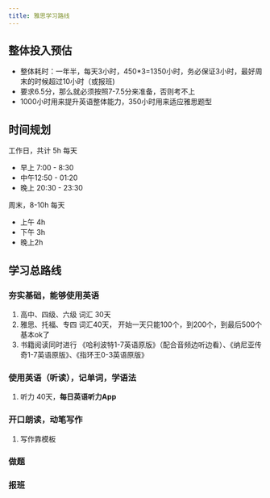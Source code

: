 ```yaml
---
title: 雅思学习路线
---
```


## 整体投入预估

- 整体耗时：一年半，每天3小时，450*3=1350小时，务必保证3小时，最好周末的时候超过10小时（或报班)
- 要求6.5分，那么就必须按照7-7.5分来准备，否则考不上
- 1000小时用来提升英语整体能力，350小时用来适应雅思题型

## 时间规划

工作日，共计 5h 每天

- 早上 7:00 - 8:30 
- 中午12:50 - 01:20
- 晚上 20:30 - 23:30

周末，8-10h 每天

- 上午 4h
- 下午 3h
- 晚上2h

## 学习总路线

### 夯实基础，能够使用英语

1. 高中、四级、六级 词汇 30天
2. 雅思、托福、专四 词汇40天， 开始一天只能100个，到200个，到最后500个基本ok了
3. 书籍阅读同时进行 《哈利波特1-7英语原版》（配合音频边听边看）、《纳尼亚传奇1-7英语原版》、《指环王0-3英语原版》

### 使用英语（听读），记单词，学语法

1. 听力 40天，**每日英语听力App**

### 开口朗读，动笔写作

1. 写作靠模板

### 做题

### 报班
